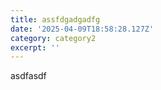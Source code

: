 ```yaml
---
title: assfdgadgadfg
date: '2025-04-09T18:58:28.127Z'
category: category2
excerpt: ''
---
```

asdfasdf

